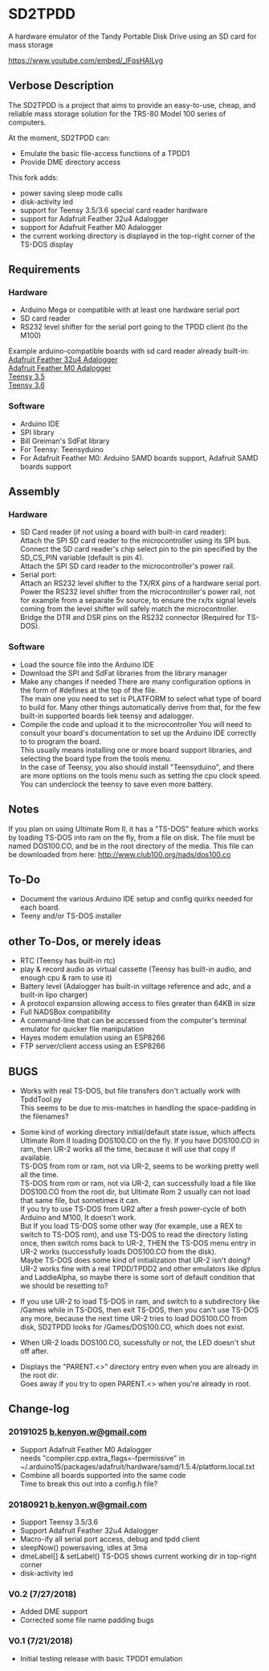 # SD2TPDD
A hardware emulator of the Tandy Portable Disk Drive using an SD card for mass storage

https://www.youtube.com/embed/_lFqsHAlLyg

## Verbose Description
The SD2TPDD is a project that aims to provide an easy-to-use, cheap, and reliable mass storage solution for the TRS-80 Model 100 series of computers. 

At the moment, SD2TPDD can:
* Emulate the basic file-access functions of a TPDD1
* Provide DME directory access

This fork adds:
* power saving sleep mode calls
* disk-activity led
* support for Teensy 3.5/3.6 special card reader hardware
* support for Adafruit Feather 32u4 Adalogger
* support for Adafruit Feather M0 Adalogger
* the current working directory is displayed in the top-right corner of the TS-DOS display

## Requirements
### Hardware
* Arduino Mega or compatible with at least one hardware serial port
* SD card reader  
* RS232 level shifter for the serial port going to the TPDD client (to the M100)

Example arduino-compatible boards with sd card reader already built-in:  
  [Adafruit Feather 32u4 Adalogger](https://learn.adafruit.com/adafruit-feather-32u4-adalogger)  
  [Adafruit Feather M0 Adalogger](https://learn.adafruit.com/adafruit-feather-m0-adalogger)  
  [Teensy 3.5](https://www.pjrc.com/store/teensy35.html)  
  [Teensy 3.6](https://www.pjrc.com/store/teensy36.html)  


### Software
* Arduino IDE
* SPI library
* Bill Greiman's SdFat library
* For Teensy: Teensyduino
* For Adafruit Feather M0: Arduino SAMD boards support, Adafruit SAMD boards support

## Assembly
### Hardware
* SD Card reader (if not using a board with built-in card reader):  
 Attach the SPI SD card reader to the microcontroller using its SPI bus.  
 Connect the SD card reader's chip select pin to the pin specified by the SD_CS_PIN variable (default is pin 4).  
 Attach the SPI SD card reader to the microcontroller's power rail.
* Serial port:  
 Attach an RS232 level shifter to the TX/RX pins of a hardware serial port.
 Power the RS232 level shifter from the microcontroller's power rail, not for example from a separate 5v source, to ensure the rx/tx signal levels coming from the level shifter will safely match the microcontroller.  
 Bridge the DTR and DSR pins on the RS232 connector (Required for TS-DOS).
### Software
* Load the source file into the Arduino IDE
* Download the SPI and SdFat libraries from the library manager
* Make any changes if needed
  There are many configuration options in the form of #defines at the top of the file.  
  The main one you need to set is PLATFORM to select what type of board to build for. Many other things automatically derive from that, for the few built-in supported boards liek teensy and adalogger.
* Compile the code and upload it to the microcontroller
  You will need to consult your board's documentation to set up the Arduino IDE correctly to to program the board.  
  This usually means installing one or more board support libraries, and selecting the board type from the tools menu.  
  In the case of Teensy, you also should install "Teensyduino", and there are more options on the tools menu such as setting the cpu clock speed. You can underclock the teensy to save even more battery.

## Notes
If you plan on using Ultimate Rom II, it has a "TS-DOS" feature which works by loading TS-DOS into ram on the fly, from a file on disk. The file must be named DOS100.CO, and be in the root directory of the media. This file can be downloaded from here: http://www.club100.org/nads/dos100.co

## To-Do
* Document the various Arduino IDE setup and config quirks needed for each board.
* Teeny and/or TS-DOS installer

## other To-Dos, or merely ideas
* RTC  (Teensy has built-in rtc)
* play & record audio as virtual cassette  (Teensy has built-in audio, and enough cpu & ram to use it)
* Battery level (Adalogger has built-in voltage reference and adc, and a built-in lipo charger)
* A protocol expansion allowing access to files greater than 64KB in size
* Full NADSBox compatibility
* A command-line that can be accessed from the computer's terminal emulator for quicker file manipulation
* Hayes modem emulation using an ESP8266
* FTP server/client access using an ESP8266

## BUGS
* Works with real TS-DOS, but file transfers don't actually work with TpddTool.py  
This seems to be due to mis-matches in handling the space-padding in the filenames?

* Some kind of working directory initial/default state issue, which affects Ultimate Rom II loading DOS100.CO on the fly.
If you have DOS100.CO in ram, then UR-2 works all the time, because it will use that copy if available.  
TS-DOS from rom or ram, not via UR-2, seems to be working pretty well all the time.  
TS-DOS from rom or ram, not via UR-2, can successfully load a file like DOS100.CO from the root dir, but Ultimate Rom 2 usually can not load that same file, but sometimes it can.  
If you try to use TS-DOS from UR2 after a fresh power-cycle of both Arduino and M100, It doesn't work.  
But If you load TS-DOS some other way (for example, use a REX to switch to TS-DOS rom), and use TS-DOS to read the directory listing once, then switch roms back to UR-2, THEN the TS-DOS menu entry in UR-2 works (successfully loads DOS100.CO from the disk).  
Maybe TS-DOS does some kind of initialization that UR-2 isn't doing?  
UR-2 works fine with a real TPDD/TPDD2 and other emulators like dlplus and LaddieAlpha, so maybe there is some sort of default condition that we should be resetting to?  

* If you use UR-2 to load TS-DOS in ram, and switch to a subdirectory like /Games while in TS-DOS, then exit TS-DOS, then you can't use TS-DOS any more, because the next time UR-2 tries to load DOS100.CO from disk, SD2TPDD looks for /Games/DOS100.CO, which does not exist.

* When UR-2 loads DOS100.CO, sucessfully or not, the LED doesn't shut off after.

* Displays the "PARENT.<>" directory entry even when you are already in the root dir.  
Goes away if you try to open PARENT.<> when you're already in root.


## Change-log
### 20191025 b.kenyon.w@gmail.com
* Support Adafruit Feather M0 Adalogger  
 needs "compiler.cpp.extra_flags=-fpermissive" in ~/.arduino15/packages/adafruit/hardware/samd/1.5.4/platform.local.txt
* Combine all boards supported into the same code  
 Time to break this out into a config.h file?

### 20180921 b.kenyon.w@gmail.com
* Support Teensy 3.5/3.6
* Support Adafruit Feather 32u4 Adalogger
* Macro-ify all serial port access, debug and tpdd client
* sleepNow() powersaving, idles at 3ma
* dmeLabel[] & setLabel() TS-DOS shows current working dir in top-right corner
* disk-activity led

### V0.2 (7/27/2018)
* Added DME support
* Corrected some file name padding bugs

### V0.1 (7/21/2018)
* Initial testing release with basic TPDD1 emulation
